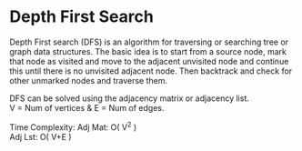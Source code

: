 # Depth First Search   

Depth First search (DFS) is an algorithm for traversing or searching tree or graph data structures. The basic idea is to start from a source node, mark that node as visited and move to the adjacent unvisited node and continue this until there is no unvisited adjacent node. Then backtrack and check for other unmarked nodes and traverse them.  
  
DFS can be solved using the adjacency matrix or adjacency list.  
V = Num of vertices & E = Num of edges. 

Time Complexity:
Adj Mat: O( V<sup>2</sup> )  
Adj Lst: O( V+E )  


    
